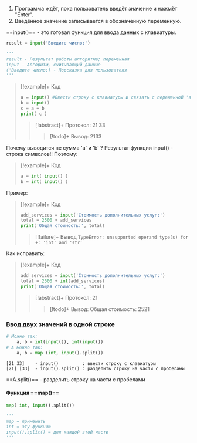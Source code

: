 1. Программа ждёт, пока пользователь введёт значение и нажмёт "Enter".
2. Введённое значение записывается в обозначенную переменную.

==input()== - это готовая функция для ввода данных с клавиатуры.

```py
result = input('Введите число:')

'''
result - Результат работы алгоритма; переменная
input - Алгоритм, считывающий данные
('Введите число:) - Подсказка для пользователя
'''
```
> [!example]+ Код
> ```py
> a = input() #Ввести строку с клавиатуры и связать с переменной 'a'
> b = input()
> c = a + b
> print( c )
> ```
> > [!abstract]+ Протокол:
> > 21
> > 33
> > > [!todo]+ Вывод:
> > > 2133

Почему выводится не сумма 'a' и 'b' ? Результат функции input() - строка символов!! Поэтому:

> [!example]+ Код
> 
> ```py
> a = int( input() )
> b = int( input() )

Пример:

> [!example]+ Код
> ```py
> add_services = input('Стоимость дополнительных услуг:')
> total = 2500 + add_services
> print('Общая стоимость:', total)
> ```
>  > [!failure]+ Вывод
>  > `TypeError: unsupported operand type(s) for +: 'int' and 'str'`
> 	

Как исправить:

> [!example]+ Код
> ```py
> add_services = input('Стоимость дополнительных услуг:')
> total = 2500 + int(add_services)
> print('Общая стоимость:', total)
> ```
>  > [!abstract]+ Протокол:
> 21
> > > [!todo]+ Вывод:
> > > Общая стоимость: 2521

### Ввод двух значений в одной строке

```py
# Можно так:
	a, b = int(input()), int(input())
# А можно так:
	a, b = map (int, input().split())
```
```
[21 33]    - input()         : ввести строку с клавиатуры
[21] [33]  - input().split() : разделить строку на части с пробелами
```
==A.split()==  - разделить строку на части с пробелами
#### Функция ==map()==
```py
map( int, input().split())

'''
map = применить
int = эту функцию
input().split() = для каждой этой части
'''
```
